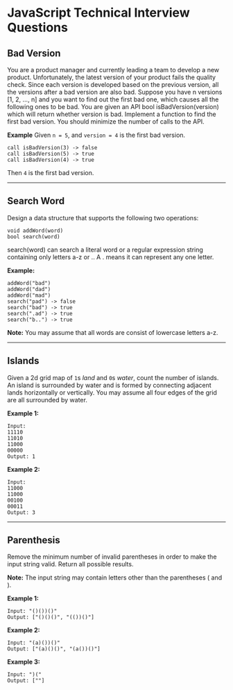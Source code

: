 # JavaScript Technical Interview Questions


## Bad Version

You are a product manager and currently leading a team to develop a new product. Unfortunately, the latest version of your product fails the quality check. Since each version is developed based on the previous version, all the versions after a bad version are also bad.
Suppose you have n versions [1, 2, ..., n] and you want to find out the first bad one, which causes all the following ones to be bad.
You are given an API bool isBadVersion(version) which will return whether version is bad. Implement a function to find the first bad version. You should minimize the number of calls to the API.

**Example**
Given `n = 5`, and `version = 4` is the first bad version.
```
call isBadVersion(3) -> false
call isBadVersion(5) -> true
call isBadVersion(4) -> true
```
Then `4` is the first bad version.

---
## Search Word

Design a data structure that supports the following two operations:

```
void addWord(word)
bool search(word)
```
search(word) can search a literal word or a regular expression string containing only letters a-z or .. A . means it can represent any one letter.

**Example:**
```
addWord("bad")
addWord("dad")
addWord("mad")
search("pad") -> false
search("bad") -> true
search(".ad") -> true
search("b..") -> true
```

**Note:**
You may assume that all words are consist of lowercase letters a-z.

---
## Islands

Given a 2d grid map of `1`s *land* and `0`s *water*, count the number of islands. An island is surrounded by water and is formed by connecting adjacent lands horizontally or vertically. You may assume all four edges of the grid are all surrounded by water.

**Example 1:**
```
Input:
11110
11010
11000
00000
Output: 1
```
**Example 2:**

```
Input:
11000
11000
00100
00011
Output: 3
```

---
## Parenthesis

Remove the minimum number of invalid parentheses in order to make the input string valid. Return all possible results.

**Note:** The input string may contain letters other than the parentheses ( and ).

**Example 1:**
```
Input: "()())()"
Output: ["()()()", "(())()"]
```

**Example 2:**
```
Input: "(a)())()"
Output: ["(a)()()", "(a())()"]
```
**Example 3:**
```
Input: ")("
Output: [""]
```
